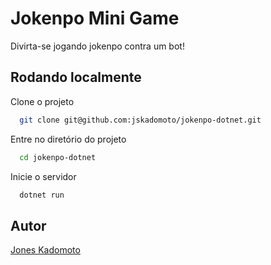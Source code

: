 
# Jokenpo Mini Game 

Divirta-se jogando jokenpo contra um bot!


## Rodando localmente

Clone o projeto

```bash
  git clone git@github.com:jskadomoto/jokenpo-dotnet.git
```

Entre no diretório do projeto

```bash
  cd jokenpo-dotnet
```

Inicie o servidor

```bash
  dotnet run
```


## Autor

[Jones Kadomoto](https://github.com/jskadomoto)

